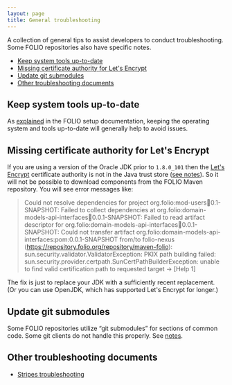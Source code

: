 ```yaml
---
layout: page
title: General troubleshooting
---
```


A collection of general tips to assist developers to conduct troubleshooting.
Some FOLIO repositories also have specific notes.

<!-- ../../okapi/doc/md2toc -l 2 -h 3 troubleshooting.md -->
* [Keep system tools up-to-date](#keep-system-tools-up-to-date)
* [Missing certificate authority for Let's Encrypt](#missing-certificate-authority-for-lets-encrypt)
* [Update git submodules](#update-git-submodules)
* [Other troubleshooting documents](#other-troubleshooting-documents)

## Keep system tools up-to-date

As [explained](setup#up-to-date) in the FOLIO setup documentation,
keeping the operating system and tools up-to-date will generally help to
avoid issues.

## Missing certificate authority for Let's Encrypt

If you are using a version of the Oracle JDK prior to `1.8.0_101`
then the [Let's Encrypt](https://letsencrypt.org/)
certificate authority is not in the Java trust store
([see notes](https://stackoverflow.com/questions/34110426/does-java-support-lets-encrypt-certificate)).
So it will not be possible to download components from the FOLIO Maven
repository. You will see error messages like:

> Could not resolve dependencies for project org.folio:mod-users:jar:0.1-SNAPSHOT: Failed to collect dependencies at org.folio:domain-models-api-interfaces:jar:0.0.1-SNAPSHOT: Failed to read artifact descriptor for org.folio:domain-models-api-interfaces:jar:0.0.1-SNAPSHOT: Could not transfer artifact org.folio:domain-models-api-interfaces:pom:0.0.1-SNAPSHOT from/to folio-nexus (https://repository.folio.org/repository/maven-folio): sun.security.validator.ValidatorException: PKIX path building failed: sun.security.provider.certpath.SunCertPathBuilderException: unable to find valid certification path to requested target -> [Help 1]

The fix is just to replace your JDK with a sufficiently recent replacement.
(Or you can use OpenJDK, which has supported Let's Encrypt for longer.)

## Update git submodules

Some FOLIO repositories utilize “git submodules” for sections of common code.
Some git clients do not handle this properly.
See [notes](setup#update-git-submodules).

## Other troubleshooting documents

* [Stripes troubleshooting](https://github.com/folio-org/stripes-core/blob/master/doc/troubleshooting.md)
